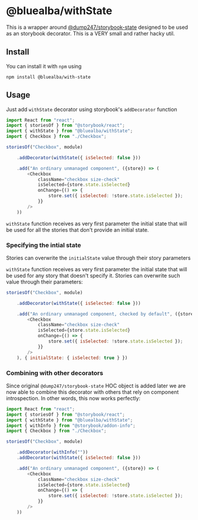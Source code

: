 @bluealba/withState
===
This is a wrapper around [@dump247/storybook-state](https://github.com/dump247/storybook-state) designed to be used as an storybook decorator. This is a VERY small and rather hacky util.

## Install
You can install it with `npm` using

```
npm install @bluealba/with-state
```

## Usage

Just add `withState` decorator using storybook's `addDecorator` function

```javascript
import React from "react";
import { storiesOf } from "@storybook/react";
import { withState } from "@bluealba/withState";
import { Checkbox } from "./Checkbox";

storiesOf("Checkbox", module)

	.addDecorator(withState({ isSelected: false }))

	.add("An ordinary unmanaged component", ({store}) => (
		<Checkbox
			className="checkbox size-check"
			isSelected={store.state.isSelected}
			onChange={() => {
				store.set({ isSelected: !store.state.isSelected });
			}}
		/>
	))
```

`withState` function receives as very first parameter the initial state that will be used for all the stories that don't
provide an initial state.

### Specifying the intial state

Stories can overwrite the `initialState` value through their story parameters


`withState` function receives as very first parameter the initial state that will be used for any story that doesn't 
specify it. Stories can overwrite such value through their parameters:

```javascript
storiesOf("Checkbox", module)

	.addDecorator(withState({ isSelected: false }))

	.add("An ordinary unmanaged component, checked by default", ({store}) => (
		<Checkbox
			className="checkbox size-check"
			isSelected={store.state.isSelected}
			onChange={() => {
				store.set({ isSelected: !store.state.isSelected });
			}}
		/>
	), { initialState: { isSelected: true } })
```

### Combining with other decorators

Since original `@dump247/storybook-state` HOC object is added later we are now able to combine this decorator with others that rely on component introspection. In other words, this now works perfectly:

```javascript
import React from "react";
import { storiesOf } from "@storybook/react";
import { withState } from "@bluealba/withState";
import { withInfo } from "@storybook/addon-info";
import { Checkbox } from "./Checkbox";

storiesOf("Checkbox", module)

	.addDecorator(withInfo(""))
	.addDecorator(withState({ isSelected: false }))

	.add("An ordinary unmanaged component", ({store}) => (
		<Checkbox
			className="checkbox size-check"
			isSelected={store.state.isSelected}
			onChange={() => {
				store.set({ isSelected: !store.state.isSelected });
			}}
		/>
	))
```

